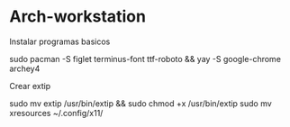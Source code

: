 # Arch-workstation

Instalar programas basicos

sudo pacman -S figlet terminus-font ttf-roboto && yay -S google-chrome archey4 

Crear extip

sudo mv extip /usr/bin/extip && sudo chmod +x /usr/bin/extip
sudo mv xresources ~/.config/x11/

